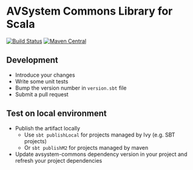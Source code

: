 AVSystem Commons Library for Scala
==================================

[![Build Status](https://travis-ci.org/AVSystem/scala-commons.svg?branch=master)](https://travis-ci.org/AVSystem/scala-commons)
[![Maven Central](https://maven-badges.herokuapp.com/maven-central/com.avsystem.commons/commons-core_2.11/badge.svg)](https://maven-badges.herokuapp.com/maven-central/com.avsystem.commons/commons-core_2.11)

Development
-----------

 * Introduce your changes
 * Write some unit tests
 * Bump the version number in `version.sbt` file
 * Submit a pull request


Test on local environment
-----------

 * Publish the artifact locally
     * Use `sbt publishLocal` for projects managed by Ivy (e.g. SBT projects)
     * Or `sbt publishM2` for projects managed by maven
 * Update avsystem-commons dependency version in your project and refresh
 your project dependencies


